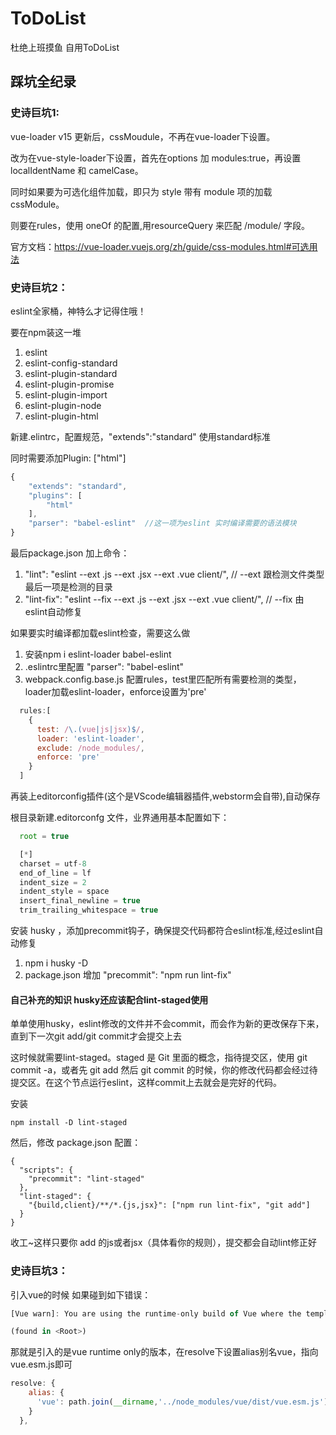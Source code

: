 # ToDoList
杜绝上班摸鱼 自用ToDoList

## 踩坑全纪录

### 史诗巨坑1:

vue-loader v15 更新后，cssMoudule，不再在vue-loader下设置。

改为在vue-style-loader下设置，首先在options 加 modules:true，再设置 localIdentName 和 camelCase。

同时如果要为可选化组件加载，即只为 style 带有 module 项的加载 cssModule。

则要在rules，使用 oneOf 的配置,用resourceQuery 来匹配 /module/ 字段。

官方文档：https://vue-loader.vuejs.org/zh/guide/css-modules.html#可选用法

### 史诗巨坑2：

eslint全家桶，神特么才记得住哦！

要在npm装这一堆

1. eslint
2. eslint-config-standard
3. eslint-plugin-standard
4. eslint-plugin-promise
5. eslint-plugin-import
6. eslint-plugin-node
7. eslint-plugin-html

新建.elintrc，配置规范，"extends":"standard" 使用standard标准

同时需要添加Plugin: ["html"]
```javascript
{
    "extends": "standard",
    "plugins": [
        "html"
    ],
    "parser": "babel-eslint"  //这一项为eslint 实时编译需要的语法模块
}
```
最后package.json 加上命令：

1. "lint": "eslint --ext .js --ext .jsx --ext .vue client/",
// --ext 跟检测文件类型 最后一项是检测的目录
2. "lint-fix": "eslint --fix --ext .js --ext .jsx --ext .vue client/",
// --fix 由eslint自动修复

如果要实时编译都加载eslint检查，需要这么做

1. 安装npm i eslint-loader babel-eslint
2. .eslintrc里配置 "parser": "babel-eslint"
3. webpack.config.base.js 配置rules，test里匹配所有需要检测的类型，loader加载eslint-loader，enforce设置为'pre'

```javascript
  rules:[
    {
      test: /\.(vue|js|jsx)$/,
      loader: 'eslint-loader',
      exclude: /node_modules/,
      enforce: 'pre'
    }
  ]
```

再装上editorconfig插件(这个是VScode编辑器插件,webstorm会自带),自动保存

根目录新建.editorconfg 文件，业界通用基本配置如下：

```javascript
  root = true

  [*]
  charset = utf-8
  end_of_line = lf
  indent_size = 2
  indent_style = space
  insert_final_newline = true
  trim_trailing_whitespace = true
```

安装 husky ，添加precommit钩子，确保提交代码都符合eslint标准,经过eslint自动修复
1. npm i husky -D
2. package.json 增加 "precommit": "npm run lint-fix"

#### 自己补充的知识 husky还应该配合lint-staged使用

单单使用husky，eslint修改的文件并不会commit，而会作为新的更改保存下来，直到下一次git add/git commit才会提交上去

这时候就需要lint-staged。staged 是 Git 里面的概念，指待提交区，使用 git commit -a，或者先 git add 然后 git commit 的时候，你的修改代码都会经过待提交区。在这个节点运行eslint，这样commit上去就会是完好的代码。

安装
```javascipt
npm install -D lint-staged
```

然后，修改 package.json 配置：
```javascipt
{
  "scripts": {
    "precommit": "lint-staged"
  },
  "lint-staged": {
    "{build,client}/**/*.{js,jsx}": ["npm run lint-fix", "git add"]
  }
}
```

收工~这样只要你 add 的js或者jsx（具体看你的规则），提交都会自动lint修正好

### 史诗巨坑3：
引入vue的时候 如果碰到如下错误：

```javascript
[Vue warn]: You are using the runtime-only build of Vue where the template compiler is not available. Either pre-compile the templates into render functions, or use the compiler-included build.

(found in <Root>)
```

那就是引入的是vue runtime only的版本，在resolve下设置alias别名vue，指向vue.esm.js即可

```javascript
resolve: {
    alias: {
      'vue': path.join(__dirname,'../node_modules/vue/dist/vue.esm.js')
    }
  },
```
